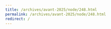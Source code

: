 ```yaml
---
title: /archives/avant-2025/node/248.html
permalink: /archives/avant-2025/node/248.html
redirect: /
---
```

